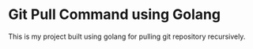 # Git Pull Command using Golang

This is my project built using golang for pulling git repository recursively.
